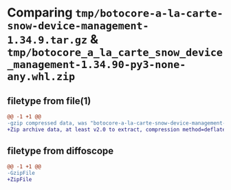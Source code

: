 # Comparing `tmp/botocore-a-la-carte-snow-device-management-1.34.9.tar.gz` & `tmp/botocore_a_la_carte_snow_device_management-1.34.90-py3-none-any.whl.zip`

## filetype from file(1)

```diff
@@ -1 +1 @@
-gzip compressed data, was "botocore-a-la-carte-snow-device-management-1.34.9.tar", last modified: Thu Dec 28 01:07:04 2023, max compression
+Zip archive data, at least v2.0 to extract, compression method=deflate
```

## filetype from diffoscope

```diff
@@ -1 +1 @@
-GzipFile
+ZipFile
```

